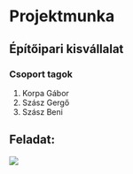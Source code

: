 # Projektmunka
## Építőipari kisvállalat

### Csoport tagok
<ol>
  <li>Korpa Gábor</li>
  <li>Szász Gergő</li>
  <li>Szász Beni</li>
</ol>

## Feladat:
<img src="https://media.discordapp.net/attachments/755709925325275197/961150200569806848/IMG_20220406_082534.jpg?width=840&height=630">
